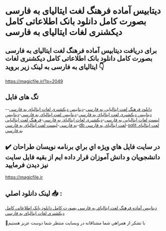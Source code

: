 # دیتابیس آماده فرهنگ لغت ایتالیای به فارسی بصورت کامل دانلود بانک اطلاعاتی کامل دیکشنری لغات ایتالیای به فارسی

## برای دریافت دیتابیس آماده فرهنگ لغت ایتالیای به فارسی بصورت کامل دانلود بانک اطلاعاتی کامل دیکشنری لغات ایتالیای به فارسی به لینک زیر بروید 👇

https://magicfile.ir/?p=2049

## تگ های فایل

-[دانلود فرهنگ لغت ایتالیایی به فارسی](https://magicfile.ir/product/%d8%af%d9%8a%d8%aa%d8%a7%d8%a8%d9%8a%d8%b3-%d8%a2%d9%85%d8%a7%d8%af%d9%87-%d9%81%d8%b1%d9%87%d9%86%da%af-%d9%84%d8%ba%d8%aa-%d8%a7%d9%8a%d8%aa%d8%a7%d9%84%d9%8a%d8%a7%d9%8a-%d8%a8%d9%87-%d9%81%d8%a7%d8%b1%d8%b3%d9%8a/)-[دیتابیس دیکشنری لغات ایتالیای به فارسی](https://magicfile.ir/product/%d8%af%d9%8a%d8%aa%d8%a7%d8%a8%d9%8a%d8%b3-%d8%a2%d9%85%d8%a7%d8%af%d9%87-%d9%81%d8%b1%d9%87%d9%86%da%af-%d9%84%d8%ba%d8%aa-%d8%a7%d9%8a%d8%aa%d8%a7%d9%84%d9%8a%d8%a7%d9%8a-%d8%a8%d9%87-%d9%81%d8%a7%d8%b1%d8%b3%d9%8a/)-[دیتابیس دیکشنری لغت ايتالياي به فارسي](https://magicfile.ir/product/%d8%af%d9%8a%d8%aa%d8%a7%d8%a8%d9%8a%d8%b3-%d8%a2%d9%85%d8%a7%d8%af%d9%87-%d9%81%d8%b1%d9%87%d9%86%da%af-%d9%84%d8%ba%d8%aa-%d8%a7%d9%8a%d8%aa%d8%a7%d9%84%d9%8a%d8%a7%d9%8a-%d8%a8%d9%87-%d9%81%d8%a7%d8%b1%d8%b3%d9%8a/)-[دیتابیس لغت ايتالياي به فارسي](https://magicfile.ir/product/%d8%af%d9%8a%d8%aa%d8%a7%d8%a8%d9%8a%d8%b3-%d8%a2%d9%85%d8%a7%d8%af%d9%87-%d9%81%d8%b1%d9%87%d9%86%da%af-%d9%84%d8%ba%d8%aa-%d8%a7%d9%8a%d8%aa%d8%a7%d9%84%d9%8a%d8%a7%d9%8a-%d8%a8%d9%87-%d9%81%d8%a7%d8%b1%d8%b3%d9%8a/)-[دیتابیس لیست لغات ایتالیایی به فارسی](https://magicfile.ir/product/%d8%af%d9%8a%d8%aa%d8%a7%d8%a8%d9%8a%d8%b3-%d8%a2%d9%85%d8%a7%d8%af%d9%87-%d9%81%d8%b1%d9%87%d9%86%da%af-%d9%84%d8%ba%d8%aa-%d8%a7%d9%8a%d8%aa%d8%a7%d9%84%d9%8a%d8%a7%d9%8a-%d8%a8%d9%87-%d9%81%d8%a7%d8%b1%d8%b3%d9%8a/)-[دیکشنری لغات ایتالیای به فارسی](https://magicfile.ir/product/%d8%af%d9%8a%d8%aa%d8%a7%d8%a8%d9%8a%d8%b3-%d8%a2%d9%85%d8%a7%d8%af%d9%87-%d9%81%d8%b1%d9%87%d9%86%da%af-%d9%84%d8%ba%d8%aa-%d8%a7%d9%8a%d8%aa%d8%a7%d9%84%d9%8a%d8%a7%d9%8a-%d8%a8%d9%87-%d9%81%d8%a7%d8%b1%d8%b3%d9%8a/)-[فرهنگ لغت ایتالیایی به فارسی](https://magicfile.ir/product/%d8%af%d9%8a%d8%aa%d8%a7%d8%a8%d9%8a%d8%b3-%d8%a2%d9%85%d8%a7%d8%af%d9%87-%d9%81%d8%b1%d9%87%d9%86%da%af-%d9%84%d8%ba%d8%aa-%d8%a7%d9%8a%d8%aa%d8%a7%d9%84%d9%8a%d8%a7%d9%8a-%d8%a8%d9%87-%d9%81%d8%a7%d8%b1%d8%b3%d9%8a/)-[لیست لغت ايتالياي به فارسي](https://magicfile.ir/product/%d8%af%d9%8a%d8%aa%d8%a7%d8%a8%d9%8a%d8%b3-%d8%a2%d9%85%d8%a7%d8%af%d9%87-%d9%81%d8%b1%d9%87%d9%86%da%af-%d9%84%d8%ba%d8%aa-%d8%a7%d9%8a%d8%aa%d8%a7%d9%84%d9%8a%d8%a7%d9%8a-%d8%a8%d9%87-%d9%81%d8%a7%d8%b1%d8%b3%d9%8a/)-[db لغت ايتالياي به فارسي](https://magicfile.ir/product/%d8%af%d9%8a%d8%aa%d8%a7%d8%a8%d9%8a%d8%b3-%d8%a2%d9%85%d8%a7%d8%af%d9%87-%d9%81%d8%b1%d9%87%d9%86%da%af-%d9%84%d8%ba%d8%aa-%d8%a7%d9%8a%d8%aa%d8%a7%d9%84%d9%8a%d8%a7%d9%8a-%d8%a8%d9%87-%d9%81%d8%a7%d8%b1%d8%b3%d9%8a/)-[sqlit لغت ايتالياي به فارسي](https://magicfile.ir/product/%d8%af%d9%8a%d8%aa%d8%a7%d8%a8%d9%8a%d8%b3-%d8%a2%d9%85%d8%a7%d8%af%d9%87-%d9%81%d8%b1%d9%87%d9%86%da%af-%d9%84%d8%ba%d8%aa-%d8%a7%d9%8a%d8%aa%d8%a7%d9%84%d9%8a%d8%a7%d9%8a-%d8%a8%d9%87-%d9%81%d8%a7%d8%b1%d8%b3%d9%8a/)

## ✔️ در سايت فايل هاي ويژه اي براي برنامه نويسان طراحان دانشجويان و دانش آموزان قرار داده ايم از بقيه فايل سايت نيز ديدن فرماييد

https://magicfile.ir


## لينک دانلود اصلي 📥 :

[دیتابیس آماده فرهنگ لغت ایتالیای به فارسی بصورت کامل دانلود بانک اطلاعاتی کامل دیکشنری لغات ایتالیای به فارسی](https://magicfile.ir/product/%d8%af%d9%8a%d8%aa%d8%a7%d8%a8%d9%8a%d8%b3-%d8%a2%d9%85%d8%a7%d8%af%d9%87-%d9%81%d8%b1%d9%87%d9%86%da%af-%d9%84%d8%ba%d8%aa-%d8%a7%d9%8a%d8%aa%d8%a7%d9%84%d9%8a%d8%a7%d9%8a-%d8%a8%d9%87-%d9%81%d8%a7%d8%b1%d8%b3%d9%8a/) 


🙏با تشکر از همراهي شما مشتاقانه در وبسایت منتظر شما دوست عزیز هستیم

